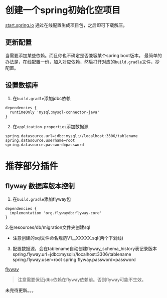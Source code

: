 # 创建一个spring初始化空项目

[start.spring.io](https://start.spring.io/)
通过在线配置生成项目包，之后即可下载解压。

## 更新配置
当需要添加某些依赖。而且你也不确定是否兼容某个spring boot版本。
最简单的办法是，在线配置一份，加入对应依赖，然后打开对应的`build.gradle`文件，抄配置。

## 设置数据库
1. 在`build.gradle`添加jdbc依赖
```
dependencies {
  runtimeOnly 'mysql:mysql-connector-java'
}
```
2. 在`application.properties`添加数据源
```
spring.datasource.url=jdbc:mysql://localhost:3306/tablename
spring.datasource.username=root
spring.datasource.password=password
```
# 推荐部分插件

## flyway 数据库版本控制
1. 在`build.gradle`添加flyway包
```
dependencies {
  implementation 'org.flywaydb:flyway-core'
}
```
2.在resources/db/migration文件夹创建sql
* 注意创建的sql文件命名规范V1__XXXXX.sql(两个下划线)

3. 配置数据源，会在tablename自动创建flyway_schema_history表记录版本
spring.flyway.url=jdbc:mysql://localhost:3306/tablename
spring.flyway.user=root
spring.flyway.password=password

[flyway](https://flywaydb.org/getstarted/)


> 注意需要保证jdbc依赖在flyway依赖前。否则flyway可能不生效。

未完待更新。。。
